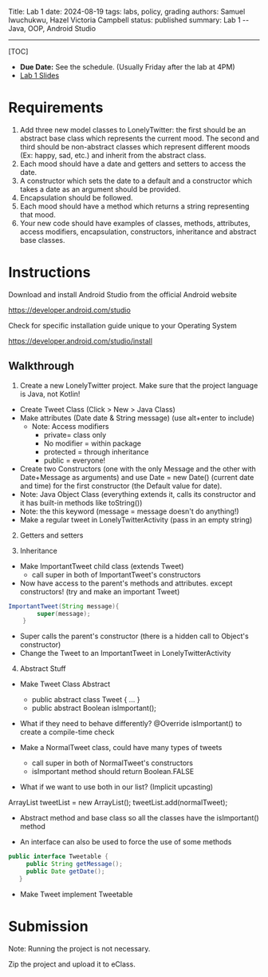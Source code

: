 Title: Lab 1
date: 2024-08-19
tags: labs, policy, grading
authors: Samuel Iwuchukwu, Hazel Victoria Campbell
status: published
summary: Lab 1 -- Java, OOP, Android Studio

----

[TOC]

* **Due Date:** See the schedule. (Usually Friday after the lab at 4PM)
* [Lab 1 Slides]({attach}slides/CMPUT_301_LAB_2024_01_09.pdf)

# Requirements

1. Add three new model classes to LonelyTwitter: the first should be an abstract base class which represents the current mood. The second and third should be non-abstract classes which represent different moods (Ex: happy, sad, etc.) and inherit from the abstract class.
2. Each mood should have a date and getters and setters to access the date.
3. A constructor which sets the date to a default and a constructor which takes a date as an argument should be provided. 
4. Encapsulation should be followed.
5. Each mood should have a method which returns a string representing that mood.
6. Your new code should have examples of classes, methods, attributes, access modifiers, encapsulation, constructors, inheritance and abstract base classes.

# Instructions

Download and install Android Studio from the official Android website

<https://developer.android.com/studio>

Check for specific installation guide unique to your Operating System

<https://developer.android.com/studio/install>

## Walkthrough

1. Create a new LonelyTwitter project. Make sure that the project language is Java, not Kotlin!

+ Create Tweet Class (Click > New > Java Class)
+ Make attributes (Date date & String message) (use alt+enter to include)
    + Note: Access modifiers
        * private= class only
        * No modifier = within package
        * protected = through inheritance
        * public = everyone!
+ Create two Constructors (one with the only Message and the other with Date+Message as arguments) and use Date = new Date() (current date and time) for the first constructor (the Default value for date).
+ Note: Java Object Class (everything extends it, calls its constructor and it has built-in methods like toString())
+ Note: the this keyword (message = message doesn't do anything!)
+ Make a regular tweet in LonelyTwitterActivity (pass in an empty string)

2. Getters and setters

3. Inheritance

+ Make ImportantTweet child class (extends Tweet)
    + call super in both of ImportantTweet's constructors
+ Now have access to the parent's methods and attributes. except constructors! (try and make an important Tweet)

```java
ImportantTweet(String message){
        super(message);
    }
```
+ Super calls the parent's constructor (there is a hidden call to Object's constructor)
+ Change the Tweet to an ImportantTweet in LonelyTwitterActivity

4. Abstract Stuff

+ Make Tweet Class Abstract

    + public abstract class Tweet { ... }
    + public abstract Boolean isImportant();
+ What if they need to behave differently? @Override isImportant() to create a compile-time check

+ Make a NormalTweet class, could have many types of tweets

    + call super in both of  NormalTweet's constructors
    + isImportant method should return Boolean.FALSE
+ What if we want to use both in our list? (Implicit upcasting)

ArrayList<Tweet> tweetList = new ArrayList<Tweet>();
tweetList.add(normalTweet);

+ Abstract method and base class so all the classes have the isImportant() method

+ An interface can also be used to force the use of some methods

```java
public interface Tweetable {
     public String getMessage();
     public Date getDate();
   }
```
+ Make Tweet implement Tweetable

# Submission

Note: Running the project is not necessary.

Zip the project and upload it to eClass.

